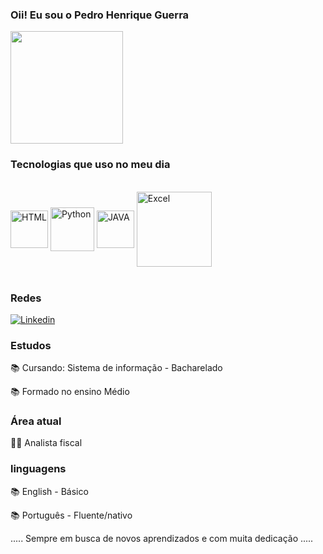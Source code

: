 ### Oii! Eu sou o Pedro Henrique Guerra 

<div>
<img height= "180cm" src="https://github-readme-stats.vercel.app/api?username=PedroGuerra01&show_icons=true&theme=dracula"/>
  </div>

### Tecnologias que uso no meu dia

<div style="display: inline_block"><br/>

  <img align= "center" alt="HTML" hight="60" width="60" src="https://img.shields.io/badge/HTML-239120?style=for-the-badge&logo=html5&logoColor=white"/>
  <img align= "center" alt="Python" hight="70" width="70" src="https://img.shields.io/badge/Python-14354C?style=for-the-badge&logo=python&logoColor=white"/>
  <img align= "center" alt="JAVA" hight="60" width="60" src="https://img.shields.io/badge/Java-ED8B00?style=for-the-badge&logo=openjdk&logoColor=white"/>
  <img align= "center" alt="Excel" hight="120" width="120" src="https://img.shields.io/badge/Microsoft_Excel-217346?style=for-the-badge&logo=microsoft-excel&logoColor=white"/>
  
</div><br/>

### Redes
[![Linkedin](https://img.shields.io/badge/LinkedIn-0077B5?style=for-the-badge&logo=linkedin&logoColor=white)](https://www.linkedin.com/in/pedro-henrique-guerra-19937a1a2)


###  Estudos
📚     Cursando: Sistema de informação - Bacharelado

📚     Formado no ensino Médio

###  Área atual 
👨‍💻     Analista fiscal

###  linguagens
📚     English - Básico

📚     Português - Fluente/nativo

..... Sempre em busca de novos aprendizados e com muita dedicação .....

